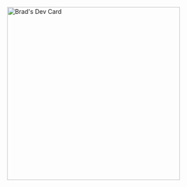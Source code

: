 
<!--
**woodl3y/woodl3y** is a ✨ _special_ ✨ repository because its `README.md` (this file) appears on your GitHub profile.

Here are some ideas to get you started:

- 🔭 I’m currently working on ...
- 🌱 I’m currently learning ...
- 👯 I’m looking to collaborate on ...
- 🤔 I’m looking for help with ...
- 💬 Ask me about ...
- 📫 How to reach me: ...
- 😄 Pronouns: ...
- ⚡ Fun fact: ...
-->

<a href="https://app.daily.dev/woodl3y"><img src="https://api.daily.dev/devcards/3dd8d2ddf0f64c56b167fe10a809faeb.png?r=0yi" width="400" alt="Brad's Dev Card"/></a>
